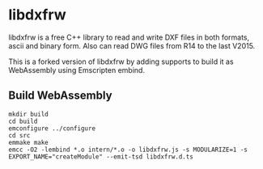 # libdxfrw

libdxfrw is a free C++ library to read and write DXF files in both formats, ascii and binary form.
Also can read DWG files from R14 to the last V2015.

This is a forked version of libdxfrw by adding supports to build it as WebAssembly using Emscripten embind.

## Build WebAssembly

```
mkdir build
cd build
emconfigure ../configure
cd src
emmake make
emcc -O2 -lembind *.o intern/*.o -o libdxfrw.js -s MODULARIZE=1 -s EXPORT_NAME="createModule" --emit-tsd libdxfrw.d.ts
```
